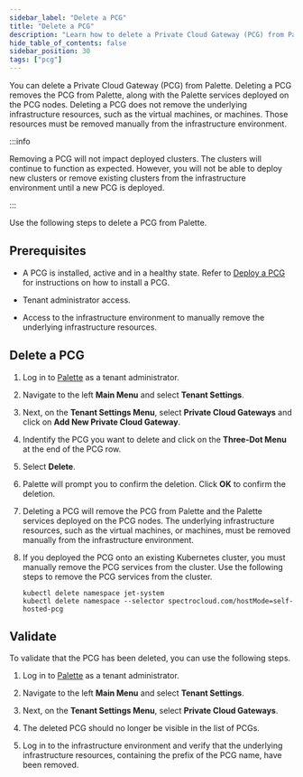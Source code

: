 ```yaml
---
sidebar_label: "Delete a PCG"
title: "Delete a PCG"
description: "Learn how to delete a Private Cloud Gateway (PCG) from Palette."
hide_table_of_contents: false
sidebar_position: 30
tags: ["pcg"]
---
```


You can delete a Private Cloud Gateway (PCG) from Palette. Deleting a PCG removes the PCG from Palette, along with the
Palette services deployed on the PCG nodes. Deleting a PCG does not remove the underlying infrastructure resources, such
as the virtual machines, or machines. Those resources must be removed manually from the infrastructure environment.

:::info

Removing a PCG will not impact deployed clusters. The clusters will continue to function as expected. However, you will
not be able to deploy new clusters or remove existing clusters from the infrastructure environment until a new PCG is
deployed.

:::

Use the following steps to delete a PCG from Palette.

## Prerequisites

- A PCG is installed, active and in a healthy state. Refer to [Deploy a PCG](../deploy-pcg/deploy-pcg.md) for
  instructions on how to install a PCG.

- Tenant administrator access.

- Access to the infrastructure environment to manually remove the underlying infrastructure resources.

## Delete a PCG

1. Log in to [Palette](https://console.spectrocloud.com) as a tenant administrator.

2. Navigate to the left **Main Menu** and select **Tenant Settings**.

3. Next, on the **Tenant Settings Menu**, select **Private Cloud Gateways** and click on **Add New Private Cloud
   Gateway**.

4. Indentify the PCG you want to delete and click on the **Three-Dot Menu** at the end of the PCG row.

5. Select **Delete**.

6. Palette will prompt you to confirm the deletion. Click **OK** to confirm the deletion.

7. Deleting a PCG will remove the PCG from Palette and the Palette services deployed on the PCG nodes. The underlying
   infrastructure resources, such as the virtual machines, or machines, must be removed manually from the infrastructure
   environment.

8. If you deployed the PCG onto an existing Kubernetes cluster, you must manually remove the PCG services from the
   cluster. Use the following steps to remove the PCG services from the cluster.

   ```shell
   kubectl delete namespace jet-system
   kubectl delete namespace --selector spectrocloud.com/hostMode=self-hosted-pcg
   ```

## Validate

To validate that the PCG has been deleted, you can use the following steps.

1. Log in to [Palette](https://console.spectrocloud.com) as a tenant administrator.

2. Navigate to the left **Main Menu** and select **Tenant Settings**.

3. Next, on the **Tenant Settings Menu**, select **Private Cloud Gateways**.

4. The deleted PCG should no longer be visible in the list of PCGs.

5. Log in to the infrastructure environment and verify that the underlying infrastructure resources, containing the
   prefix of the PCG name, have been removed.
